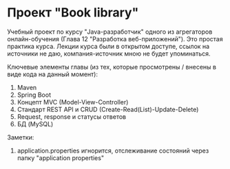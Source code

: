# Проект "Book library"
Учебный проект по курсу "Java-разработчик" одного из агрегаторов онлайн-обучения (Глава 12 "Разработка веб-приложений"). Это простая практика курса. Лекции курса были в открытом доступе, ссылок на источники не даю, компания-источник мною не будет упоминаться.

Ключевые элементы главы (из тех, которые просмотрены / внесены в виде кода на данный момент):
1. Maven
1. Spring Boot
1. Концепт MVC (Model-View-Controller)
1. Стандарт REST API и CRUD (Create-Read(List)-Update-Delete)
1. Request, response и статусы ответов
1. БД (MySQL)

Заметки:
1. application.properties игнорится, отслеживание состояний через папку "application properties"

